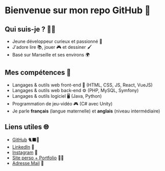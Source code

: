 # Bienvenue sur mon repo GitHub 👋

## **Qui suis-je ?** 👨‍💻

- Jeune développeur curieux et passionné 🚀
- J'adore lire 📚, jouer 🎮 et dessiner 🖌️
- Basé sur Marseille et ses environs 🌍

## **Mes compétences** 🧠

- Langages & outils web front-end 🎨 (HTML, CSS, JS, React, VueJS)
- Langages & outils web back-end ⚙️ (PHP, MySQL, Symfony)
- Langages & outils logiciel 🖥️ (Java, Python)
- Programmation de jeu-vidéo 🎮 (C# avec Unity)
- Je parle **français** (langue maternelle) et **anglais** (niveau intermédiaire)

## **Liens utiles** 🌐

- [GitHub](https://github.com/thibault-kine) 🐈‍⬛🐙
- [LinkedIn](https://www.linkedin.com/in/thibault-kine-215a77231/) 🤝
- [Instagram](https://www.instagram.com/ti.ki84/) 📸
- [Site perso + Portfolio](https://thibault-kine.students-laplateforme.io/) 💁‍♂️
- [Adresse Mail](mailto:thibaultkinecontact@gmail.com) 💌

